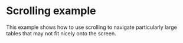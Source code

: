 # Scrolling example

This example shows how to use scrolling to navigate particularly large tables
that may not fit nicely onto the screen.
